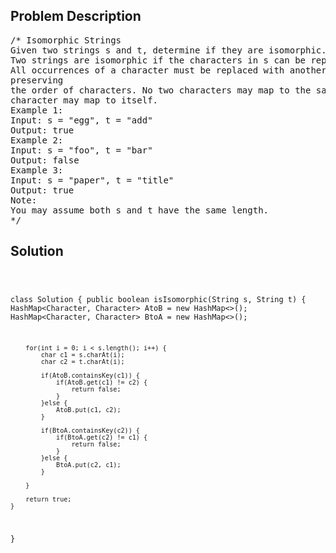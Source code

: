 <!--
<style>
  body { font-family: Arial, sans-serif; }
  .container { max-width: 100%; margin: 0 auto; padding: 10px; }
  .comment-block { max-width: 30%; background-color: #f9f9f9; padding: 10px; border-left: 5px solid #ccc; overflow-wrap: break-word; white-space: pre-wrap; }
  .code-block { background-color: #f4f4f4; padding: 10px; border: 1px solid #ddd; overflow-wrap: break-word; white-space: pre-wrap; }
</style>
-->

<div class='container'>
<h2>Problem Description</h2>
<div class='comment-block'>
<pre>
/* Isomorphic Strings
Given two strings s and t, determine if they are isomorphic.
Two strings are isomorphic if the characters in s can be replaced to get t.
All occurrences of a character must be replaced with another character while
preserving
the order of characters. No two characters may map to the same character but a
character may map to itself.
Example 1:
Input: s = "egg", t = "add"
Output: true
Example 2:
Input: s = "foo", t = "bar"
Output: false
Example 3:
Input: s = "paper", t = "title"
Output: true
Note:
You may assume both s and t have the same length.
*/
</pre>
</div>

<h2>Solution</h2>
<div class='code-block'>
<pre><code class='language-java'>

class Solution {
    public boolean isIsomorphic(String s, String t) {
        HashMap<Character, Character> AtoB = new HashMap<>();
        HashMap<Character, Character> BtoA = new HashMap<>();
        
        for(int i = 0; i < s.length(); i++) {
            char c1 = s.charAt(i);
            char c2 = t.charAt(i);  

            if(AtoB.containsKey(c1)) {
                if(AtoB.get(c1) != c2) {
                    return false;
                }
            }else {
                AtoB.put(c1, c2);
            }
                
            if(BtoA.containsKey(c2)) {
                if(BtoA.get(c2) != c1) {
                    return false;
                }                    
            }else {
                BtoA.put(c2, c1);
            }
                               
        }
        
        return true;
    }
}</code></pre>
</div>
</div>
